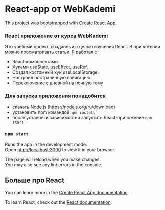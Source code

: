 # React-app от WebKademi

This project was bootstrapped with [Create React App](https://github.com/facebook/create-react-app).

### React приложение от курса WebKademi
Это учебный проект, созданный с целью изучения React. В приложении можно просматривать статьи.
Я работал с 
 - React-компонентами.
 - Хуками useState, useEffect, useRef.
 - Создал костомный хук useLocalStorage. 
 - Настроил постраничную навигацию.
 - Переключение с дневной на ночную тему

### Для запуска приложения понадобится 
 - скачать Node.js (https://nodejs.org/ru/download)
 - установить npm командой `npm install`
 - после установки зависимостей запустить React-приложение `npm start`

### `npm start`

Runs the app in the development mode.\
Open [http://localhost:3000](http://localhost:3000) to view it in your browser.

The page will reload when you make changes.\
You may also see any lint errors in the console.

## Больше про React

You can learn more in the [Create React App documentation](https://facebook.github.io/create-react-app/docs/getting-started).

To learn React, check out the [React documentation](https://reactjs.org/).
